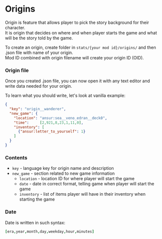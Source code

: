 # Origins
Origin is feature that allows player to pick the story background for their character.  
It is origin that decides on where and when player starts the game and what will be
the story told by the game.

To create an origin, create folder in `stats/{your mod id}/origins/` and then .json
file with name of your origin.  
Mod ID combined with origin filename will create your origin ID (OID).

### Origin file
Once you created .json file, you can now open it with any text editor and write data
needed for your origin.

To learn what you should write, let's look at vanilla example:
```json
{
  "key": "origin__wanderer",
  "new_game": {
    "location": "ansur:sea__veno_edran__deck0",
    "time":     [2,921,8,23,1,11,0],
    "inventory": [
      {"ansur:letter_to_yourself": 1}
    ]
  }
}
```
### Contents
- `key` - language key for origin name and description
- `new_game` - section related to new game information
  - `location` - location ID for where player will start the game
  - `date` - date in correct format, telling game when player will start the game
  - `inventory` - list of items player will have in their inventory when starting the game

### Date
Date is written in such syntax:
```nim
[era,year,month,day,weekday,hour,minutes]
```